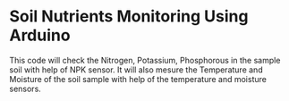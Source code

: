 # Soil Nutrients Monitoring Using Arduino
This code will check the Nitrogen, Potassium, Phosphorous in the sample soil with help of NPK sensor. It will also mesure the Temperature and Moisture of the soil sample with help of the temperature and moisture sensors.
